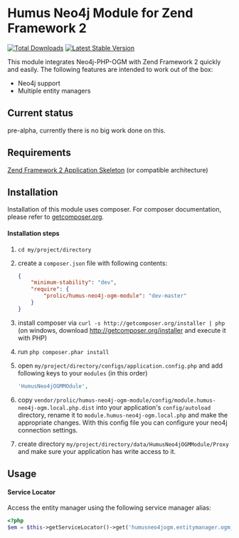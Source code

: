 # Humus Neo4j Module for Zend Framework 2

[![Total Downloads](https://poser.pugx.org/prolic/humus-neo4j-ogm-module/downloads.png)](https://packagist.org/packages/prolic/humus-neo4j-ogm-module)
[![Latest Stable Version](https://poser.pugx.org/prolic/humus-neo4j-ogm-module/v/stable.png)](https://packagist.org/packages/prolic/humus-neo4j-ogm-module)

This module integrates Neo4j-PHP-OGM with Zend Framework 2
quickly and easily. The following features are intended to work out of the box:

  - Neo4j support
  - Multiple entity managers
  
## Current status
pre-alpha, currently there is no big work done on this.  

## Requirements
[Zend Framework 2 Application Skeleton](http://www.github.com/zendframework/ZendSkeletonApplication) (or compatible
architecture)

## Installation

Installation of this module uses composer. For composer documentation, please refer to
[getcomposer.org](http://getcomposer.org/).

#### Installation steps

  1. `cd my/project/directory`
  2. create a `composer.json` file with following contents:

     ```json
     {
         "minimum-stability": "dev",
         "require": {
             "prolic/humus-neo4j-ogm-module": "dev-master"
         }
     }
     ```
  3. install composer via `curl -s http://getcomposer.org/installer | php` (on windows, download
     http://getcomposer.org/installer and execute it with PHP)
  4. run `php composer.phar install`
  5. open `my/project/directory/configs/application.config.php` and add following keys to your `modules` (in this order)

     ```php
     'HumusNeo4jOGMMOdule',
     ```

  6. copy `vendor/prolic/humus-neo4j-ogm-module/config/module.humus-neo4j-ogm.local.php.dist` into your application's
     `config/autoload` directory, rename it to `module.humus-neo4j-ogm.local.php` and make the appropriate changes.
     With this config file you can configure your neo4j connection settings.

  7. create directory `my/project/directory/data/HumusNeo4jOGMModule/Proxy` and make sure your application has write access to it.

## Usage

#### Service Locator
Access the entity manager using the following service manager alias:

```php
<?php
$em = $this->getServiceLocator()->get('humusneo4jogm.entitymanager.ogm_default');
```

